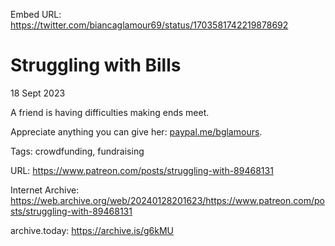 Embed URL: https://twitter.com/biancaglamour69/status/1703581742219878692
# Struggling with Bills
18 Sept 2023

A friend is having difficulties making ends meet.

Appreciate anything you can give her: [paypal.me/bglamours](https://href.li/?https://paypal.me/bglamours).

Tags: crowdfunding, fundraising

URL: https://www.patreon.com/posts/struggling-with-89468131

Internet Archive: https://web.archive.org/web/20240128201623/https://www.patreon.com/posts/struggling-with-89468131

archive.today: https://archive.is/g6kMU
